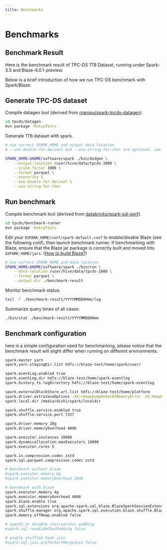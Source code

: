 ```yaml
---
title: Benchmarks
---
```


# Benchmarks

## Benchmark Result

Here is the benchmark result of TPC-DS 1TB Dataset, running under Spark-3.5 and Blaze-4.0.1-preview.

<BenchmarkChart />

Below is a brief introduction of how we run TPC-DS benchmark with Spark/Blaze.

## Generate TPC-DS dataset

Compile datagen tool (derived from [maropu/spark-tpcds-datagen](https://github.com/maropu/spark-tpcds-datagen])).
```bash
cd tpcds/datagen
mvn package -DskipTests
```

Generate 1TB dataset with spark.
```bash
# use correct SPARK_HOME and output data location
# --use-double-for-decimal and --use-string-for-char are optional, see dsdgen usage

SPARK_HOME=$HOME/software/spark ./bin/dsdgen \
    --output-location /user/hive/data/tpcds-1000 \
    --scale-factor 1000 \
    --format parquet \
    --overwrite \
    --use-double-for-decimal \
    --use-string-for-char
```

## Run benchmark

Compile benchmark tool (derived from [databricks/spark-sql-perf](https://github.com/databricks/spark-sql-perf)).
```bash
cd tpcds/benchmark-runner
mvn package -DskipTests
```

Edit your `$SPARK_HOME/conf/spark-default.conf` to enable/disable Blaze (see the following conf), then launch benchmark runner.
If benchmarking with Blaze, ensure that the Blaze jar package is correctly built and moved into `$SPARK_HOME/jars`. ([How to build Blaze?](https://github.com/kwai/blaze/#build-from-source))
```bash
# use correct SPARK_HOME and data location
SPARK_HOME=$HOME/software/spark ./bin/run \
    --data-location /user/hive/data/tpcds-1000 \
    --format parquet \
    --output-dir ./benchmark-result
```

Monitor benchmark status:
```bash
tail -f ./benchmark-result/YYYYMMDDHHmm/log
```

Summarize query times of all cases:
```bash
./bin/stat ./benchmark-result/YYYYMMDDHHmm
```

## Benchmark configuration

here is a simple configuration used for benchmarking, please notice that the benchmark result will slight differ when running on different environments.

```sh
spark.master yarn
spark.yarn.stagingDir.list hdfs://blaze-test/home/spark/user/

spark.eventLog.enabled true
spark.eventLog.dir hdfs://blaze-test/home/spark-eventlog
spark.history.fs.logDirectory hdfs://blaze-test/home/spark-eventlog

spark.externalBlockStore.url.list hdfs://blaze-test/home/platform
spark.driver.extraJavaOptions -XX:+HeapDumpOnOutOfMemoryError -XX:HeapDumpPath=/media/disk1/spark/ -Djava.io.tmpdir=/media/disk1/tmp -Dlog4j2.formatMsgNoLookups=true
spark.local.dir /media/disk1/spark/localdir

spark.shuffle.service.enabled true
spark.shuffle.service.port 7337

spark.driver.memory 20g
spark.driver.memoryOverhead 4096

spark.executor.instances 10000
spark.dynamicallocation.maxExecutors 10000
spark.executor.cores 5

spark.io.compression.codec zstd
spark.sql.parquet.compression.codec zstd

# benchmark without blaze
#spark.executor.memory 6g
#spark.executor.memoryOverhead 2048

# benchmark with blaze
spark.executor.memory 4g
spark.executor.memoryOverhead 4096
spark.blaze.enable true
spark.sql.extensions org.apache.spark.sql.blaze.BlazeSparkSessionExtension
spark.shuffle.manager org.apache.spark.sql.execution.blaze.shuffle.BlazeShuffleManager
spark.memory.offHeap.enabled false

# spark3.3+ disable char/varchar padding
#spark.sql.readSideCharPadding false

# enable shuffled hash join
#spark.sql.join.preferSortMergeJoin false
```
